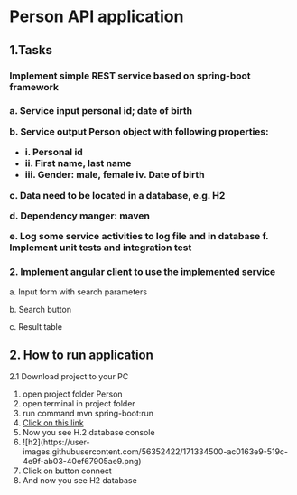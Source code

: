 <h1>Person API application</h1>

<h2>1.Tasks</h2>
<h3>Implement simple REST service based on spring-boot framework<h3/>
<p>a. Service input personal id; date of birth</p>
 <p>b. Service output Person object with following properties:</p>  
<ul>
  <li>i. Personal id</li> 
  <li>ii. First name, last name</li> 
   <li>iii. Gender: male, female iv. Date of birth</li>
</ul>
  <p>c. Data need to be located in a database, e.g. H2</p> 
  <p>d. Dependency manger: maven</p> 
   e. Log some service activities to log file and in database
   f. Implement unit tests and integration test
<h3>2. Implement angular client to use the implemented service</h3>
 <p>a. Input form with search parameters</p>  
 <p>b. Search button</p>  
  <p>c. Result table</p> 

<h2>2. How to run application</h2>
<p>2.1 Download project to your PC</p>
<ol>
<li>open project folder Person </li>
<li>open terminal in project folder </li>
<li>run command mvn spring-boot:run</li>
<li><a href="http://localhost:8080/h2-console">Click on this link</a>   </li>
<li>Now you see H.2 database console</li>
<li> ![h2](https://user-images.githubusercontent.com/56352422/171334500-ac0163e9-519c-4e9f-ab03-40ef67905ae9.png)</li>
<li>Click on button connect</li>
<li>And now you see H2 database</li>


</ol>
